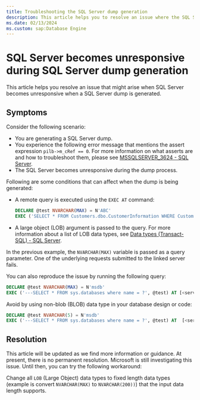 ```yaml
---
title: Troubleshooting the SQL Server dump generation
description: This article helps you to resolve an issue where the SQL Server becomes unresponsive.
ms.date: 02/13/2024
ms.custom: sap:Database Engine
---
```


# SQL Server becomes unresponsive during SQL Server dump generation

This article helps you resolve an issue that might arise when SQL Server becomes unresponsive when a SQL Server dump is generated.

## Symptoms

Consider the following scenario:

- You are generating a SQL Server dump.
- You experience the following error message that mentions the assert expression `pilb->m_cRef == 0`. For more information on what asserts are and how to troubleshoot them, please see [MSSQLSERVER_3624 - SQL Server](/sql/relational-databases/errors-events/mssqlserver-3624-database-engine-error).
- The SQL Server becomes unresponsive during the dump process.

Following are some conditions that can affect when the dump is being generated:

- A remote query is executed using the `EXEC AT` command:

  ```sql
  DECLARE @test NVARCHAR(MAX) = N'ABC'
  EXEC ('SELECT * FROM Customers.dbo.CustomerInformation WHERE CustomerId = ?', @test) AT [YourRemoteServer];
  ```

- A large object (LOB) argument is passed to the query.
  For more information about a list of LOB data types, see [Data types (Transact-SQL) - SQL Server](/sql/t-sql/data-types/data-types-transact-sql?view=sql-server-ver16).

In the previous example, the `NVARCHAR(MAX)` variable is passed as a query parameter. One of the underlying requests submitted to the linked server fails.

You can also reproduce the issue by running the following query:

```sql
DECLARE @test NVARCHAR(MAX) = N'msdb' 
EXEC ('---SELECT * FROM sys.databases where name = ?', @test) AT [<server>\<instance>]
```

Avoid by using non-blob (BLOB) data type in your database design or code:

```sql
DECLARE @test NVARCHAR(5) = N'msdb' 
EXEC ('---SELECT * FROM sys.databases where name = ?', @test) AT  [<server>\<instance>]
```

## Resolution

This article will be updated as we find more information or guidance. At present, there is no permanent resolution. Microsoft is still investigating this issue. Until then, you can try the following workaround:

Change all `LOB` (Large Object) data types to fixed length data types (example is convert `NVARCHAR(MAX)` to `NVARCHAR(200))`) that the input data length supports.
